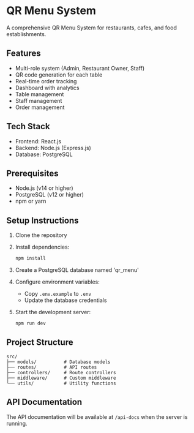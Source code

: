 # QR Menu System

A comprehensive QR Menu System for restaurants, cafes, and food establishments.

## Features

- Multi-role system (Admin, Restaurant Owner, Staff)
- QR code generation for each table
- Real-time order tracking
- Dashboard with analytics
- Table management
- Staff management
- Order management

## Tech Stack

- Frontend: React.js
- Backend: Node.js (Express.js)
- Database: PostgreSQL

## Prerequisites

- Node.js (v14 or higher)
- PostgreSQL (v12 or higher)
- npm or yarn

## Setup Instructions

1. Clone the repository
2. Install dependencies:
   ```bash
   npm install
   ```

3. Create a PostgreSQL database named 'qr_menu'

4. Configure environment variables:
   - Copy `.env.example` to `.env`
   - Update the database credentials

5. Start the development server:
   ```bash
   npm run dev
   ```

## Project Structure

```
src/
├── models/          # Database models
├── routes/          # API routes
├── controllers/     # Route controllers
├── middleware/      # Custom middleware
└── utils/           # Utility functions
```

## API Documentation

The API documentation will be available at `/api-docs` when the server is running.
